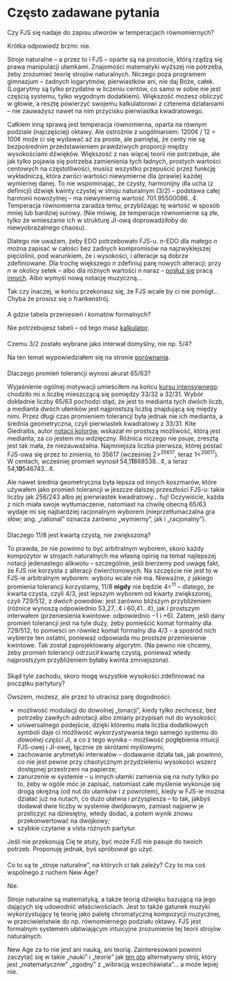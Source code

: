 ﻿# Często zadawane pytania

<style>h2 { font-weight: normal; font-size: 100%; }</style>

## Czy FJS się nadaje do zapisu utworów w temperacjach równomiernych?

Krótka odpowiedź brzmi: nie.

Stroje naturalne – a przez to i FJS – oparte są na prostocie, którą rządzą się prawa manipulacji ułamkami. Znajomości matematyki wyższej nie potrzeba, żeby zrozumieć teorię strojów naturalnych. Niczego poza programem gimnazjum – żadnych logarytmów, pierwiastków ani, nie daj Boże, całek. (Logarytmy są tylko przydatne w liczeniu centów, co samo w sobie nie jest częścią systemu, tylko wygodnym dodatkiem). Większość możesz obliczyć w głowie, a resztę powierzyć swojemu kalkulatorowi z czterema działaniami – nie zauważysz nawet na nim przycisku pierwiastka kwadratowego.

Całkiem inną sprawą jest temperacja równomierna, oparta na równym podziale (najczęściej) oktawy. Ale ostrożnie z uogólnianiem: 1200¢ / 12 = 100¢ może ci się wydawać aż za proste, ale pamiętaj, że centy nie są bezpośrednim przedstawieniem prawdziwych proporcji między wysokościami dźwięków. Większość z nas więcej teorii nie potrzebuje, ale jak tylko pojawia się potrzeba zamienienia tych ładnych, prostych wartości centowych na częstotliwości, musisz wszystko przepuścić przez funkcję wykładniczą, która zwróci wartości niewymierne dla (prawie) każdej wymiernej danej. To nie wspominając, że czysty, harmonijny dla ucha (z definicji) dźwięk kwinty czystej w stroju naturalnym (3/2) – podstawa całej harmonii nowożytnej – ma niewymierną wartość 701.95500086…¢. Temperacja równomierna zaradza temu, przybliżając tę wartość w sposób mniej lub bardziej surowy. (Nie mówię, że temperacje równomierne są złe, tylko że wmieszanie ich w strukturę JI-ową doprowadziłoby do niewyobrażalnego chaosu).

Dlatego nie uważam, żeby EDO potrzebowało FJS-u. *n*-EDO dla małego *n* można zapisać w całości bez żadnych kompromisów na najzwyklejszej pięciolinii, pod warunkiem, że i wysokości, i alteracje są dobrze zdefiniowane. Dla trochę większego *n* zdefiniuj parę nowych alteracji; przy *n* w okolicy setek – albo dla różnych wartości *n* naraz – [posłuż się](http://musictheory.zentral.zone/huntsystem1.html) pracą [innych](http://sagittal.org/). Albo wymyśl nową notację muzyczną…

Tak czy inaczej, w końcu przekonasz się, że FJS wcale by ci nie pomógł… Chyba że prosisz się o frankenstrój.

## A gdzie tabela przeniesień i komatów formalnych?

Nie potrzebujesz tabeli – od tego masz [kalkulator](calc.html).

## Czemu 3/2 zostało wybrane jako interwał domyślny, nie np. 5/4?

Na ten temat wypowiedziałem się na stronie [porównania](compare.html).

## Dlaczego promień tolerancji wynosi akurat 65/63?

Wyjaśnienie ogólnej motywacji umieściłem na końcu [kursu intensywnego](crash.html): chodziło mi o liczbę mieszczącą się pomiędzy 33/32 a 32/31. Wybór dokładnie liczby 65/63 pochodzi stąd, że jest to medianta tych dwóch liczb, a medianta dwóch ułamków jest najprostszą liczbą znajdującą się między nimi. Przez długi czas promieniem tolerancji była jednak nie ich medianta, a średnia geometryczna, czyli pierwiastek kwadratowy z 33/31. Kite Giedraitis, autor [notacji kolorów](http://tallkite.com/), wskazał mi prostszą możliwość, którą jest medianta, za co jestem mu wdzięczny. Różnica niczego nie psuje, zresztą jest tak mała, że niezauważalna. Najmniejsza liczba pierwsza, której postać FJS-owa się przez to zmienia, to 35617 (wcześniej 2&gt;<sup>35617</sup>, teraz 1&lt;<sup>35617</sup>). W centach, wcześniej promień wynosił 54,1**1**868538…¢, a teraz 54,1**0**546743…¢.

Ale nawet średnia geometryczna była lepsza od innych koszmarów, które używałem jako promień tolerancji w jeszcze dalszej przeszłości FJS-u: takie liczby jak 256/243 albo jej pierwiastek kwadratowy… fuj! Oczywiście, każda z nich miała swoje wytłumaczenie, natomiast na chwilę obecną 65/63 wydaje mi się najbardziej racjonalnym wyborem (nieprzetłumaczalna gra słów; ang. „rational” oznacza zarówno „wymierny”, jak i „racjonalny”).

## Dlaczego 11/8 jest kwartą czystą, nie zwiększoną?

To prawda, że nie powinno to być arbitralnym wyborem, skoro każdy kompozytor w strojach naturalnych ma własną opinię na temat najlepszej notacji jedenastego alikwotu – szczególnie, jeśli bierzemy pod uwagę fakt, że FJS nie korzysta z alteracji ćwierćtonowych. Na szczęście nie jest to w FJS-ie arbitralnym wyborem: wyboru wcale nie ma. Nieważne, z jakiego promienia tolerancji korzystamy, 11/8 **nigdy** nie będzie 4&lt;<sup>11</sup> – dlatego, że kwarta czysta, czyli 4/3, jest lepszym wyborem od kwarty zwiększonej, czyli 729/512, z *dwóch* powodów: jest zarówno bliższym przybliżeniem (różnice wynoszą odpowiednio 53,27…¢ i 60,41…¢), jak i prostszym interwałem (przeniesienia kwintowe: odpowiednio −1 i +6). Zatem, jeśli dany promień tolerancji jest na tyle duży, żeby pomieścić komat formalny dla 729/512, to pomieści on również komat formalny dla 4/3 – a spośród nich wybierze ten ostatni, ponieważ odpowiada mu prostsze przeniesienie kwintowe. Tak został zaprojektowany algorytm. (Na pewno nie chcemy, żeby promień tolerancji odrzucił kwartę czystą, ponieważ wtedy najprostszym przybliżeniem byłaby kwinta zmniejszona).

## Skąd tyle zachodu, skoro mogę wszystkie wysokości zdefiniować na początku partytury?

Owszem, możesz, ale przez to utracisz parę dogodności:

- możliwość modulacji do dowolnej „tonacji”, kiedy tylko zechcesz, bez potrzeby zawiłych adnotacji albo zmiany przypisań nut do wysokości;
- uniwersalnego podejście, dzięki któremu mała liczba dodatkowych symboli daje ci możliwość wykorzystywania tego samego systemu do *dowolnej części* JI, a co z tego wynika – możliwość pogłębienia intuicji FJS-owej i JI-owej, łącznie ze skrótami myślowymi;
- zachowanie arytmetyki interwałów – dodawanie działa tak, jak powinno, co nie jest pewne przy chaotycznym przydzieleniu wysokości wszerz dostępnej przestrzeni na papierze;
- zanurzenie w systemie – u innych ułamki zamienia się na nuty tylko po to, żeby w ogóle móc je zapisać, natomiast całe myślenie wykonuje się drogą okrężną (od nut do ułamków i z powrotem), kiedy w FJS-ie można działać już na nutach, co dużo ułatwia i przyspiesza – to tak, jakbyś dodawał dwie liczby w systemie dwójkowym, zamiast najpierw je przeliczyć na dziesiętny, wtedy dodać, a potem wynik znowu przekonwertować na dwójkowy;
- szybkie czytanie a vista różnych partytur.

Jeśli nie przekonują Cię te atuty, być może FJS nie pasuje do twoich potrzeb. Proponuję jednak, byś spróbował go użyć.

## Co to są te „stroje naturalne”, na których ci tak zależy? Czy to ma coś wspólnego z ruchem New Age?

Nie.

Stroje naturalne są matematyką, a także teorią dźwięku bazującą na jego dających się udowodnić właściwościach. Jest to także gatunek muzyki wykorzystujący tę teorię jako paletę chromatyczną kompozycji muzycznej, w przeciwieństwie do np. równomiernego podziału oktawy. FJS jest formalnym systemem ułatwiającym intuicyjne zrozumienie tej teorii strojów naturalnych.

New Age za to nie jest ani nauką, ani teorią. Zainteresowani powinni zaczytać się w takie „nauki” i „teorie” jak [ten oto](https://attunedvibrations.com/432hz/) alternatywny strój, który jest „matematycznie” „zgodny” z „wibracją wszechświata”… a może lepiej nie.
